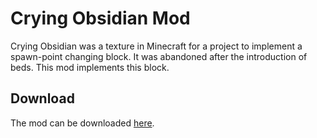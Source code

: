 # Crying Obsidian Mod
Crying Obsidian was a texture in Minecraft for a project to implement a spawn-point changing block. It was abandoned after the introduction of beds. This mod implements this block.

## Download
The mod can be downloaded [here](https://github.com/ErrorCraftLP/Crying-Obsidian-Mod/releases).
